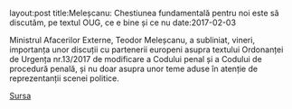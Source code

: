 layout:post
title:Meleșcanu: Chestiunea fundamentală pentru noi este să discutăm, pe textul OUG, ce e bine și ce nu
date:2017-02-03


Ministrul Afacerilor Externe, Teodor Meleșcanu, a subliniat, vineri, importanța unor discuții cu partenerii europeni asupra textului Ordonanței de Urgența nr.13/2017 de modificare a Codului penal și a Codului de procedură penală, și nu doar asupra unor teme aduse în atenție de reprezentanții scenei politice.


[Sursa](http://www.agerpres.ro/politica/2017/02/03/melescanu-chestiunea-fundamentala-pentru-noi-este-sa-discutam-pe-textul-oug-ce-e-bine-si-ce-nu-20-55-35)
